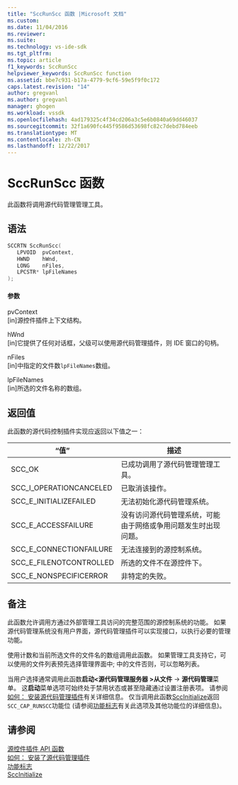 ```yaml
---
title: "SccRunScc 函数 |Microsoft 文档"
ms.custom: 
ms.date: 11/04/2016
ms.reviewer: 
ms.suite: 
ms.technology: vs-ide-sdk
ms.tgt_pltfrm: 
ms.topic: article
f1_keywords: SccRunScc
helpviewer_keywords: SccRunScc function
ms.assetid: bbe7c931-b17a-4779-9cf6-59e5f9f0c172
caps.latest.revision: "14"
author: gregvanl
ms.author: gregvanl
manager: ghogen
ms.workload: vssdk
ms.openlocfilehash: 4ad179325c4f34cd206a3c5e6b0840a69dd46037
ms.sourcegitcommit: 32f1a690fc445f9586d53698fc82c7debd784eeb
ms.translationtype: MT
ms.contentlocale: zh-CN
ms.lasthandoff: 12/22/2017
---
```

# <a name="sccrunscc-function"></a>SccRunScc 函数
此函数将调用源代码管理管理工具。  
  
## <a name="syntax"></a>语法  
  
```cpp  
SCCRTN SccRunScc(  
   LPVOID  pvContext,  
   HWND    hWnd,  
   LONG    nFiles,  
   LPCSTR* lpFileNames  
);  
```  
  
#### <a name="parameters"></a>参数  
 pvContext  
 [in]源控件插件上下文结构。  
  
 hWnd  
 [in]它提供了任何对话框，父级可以使用源代码管理插件，则 IDE 窗口的句柄。  
  
 nFiles  
 [in]中指定的文件数`lpFileNames`数组。  
  
 lpFileNames  
 [in]所选的文件名称的数组。  
  
## <a name="return-value"></a>返回值  
 此函数的源代码控制插件实现应返回以下值之一：  
  
|“值”|描述|  
|-----------|-----------------|  
|SCC_OK|已成功调用了源代码管理管理工具。|  
|SCC_I_OPERATIONCANCELED|已取消该操作。|  
|SCC_E_INITIALIZEFAILED|无法初始化源代码管理系统。|  
|SCC_E_ACCESSFAILURE|没有访问源代码管理系统，可能由于网络或争用问题发生时出现问题。|  
|SCC_E_CONNECTIONFAILURE|无法连接到的源控制系统。|  
|SCC_E_FILENOTCONTROLLED|所选的文件不在源控件下。|  
|SCC_E_NONSPECIFICERROR|非特定的失败。|  
  
## <a name="remarks"></a>备注  
 此函数允许调用方通过外部管理工具访问的完整范围的源控制系统的功能。 如果源代码管理系统没有用户界面，源代码管理插件可以实现接口，以执行必要的管理功能。  
  
 使用计数和当前所选文件的文件名的数组调用此函数。 如果管理工具支持它，可以使用的文件列表预先选择管理界面中; 中的文件否则，可以忽略列表。  
  
 当用户选择通常调用此函数**启动\<源代码管理服务器 >**从**文件** -> **源代码管理**菜单。 这**启动**菜单选项可始终处于禁用状态或甚至隐藏通过设置注册表项。 请参阅[如何： 安装源代码管理插件](../extensibility/internals/how-to-install-a-source-control-plug-in.md)有关详细信息。 仅当调用此函数[SccInitialize](../extensibility/sccinitialize-function.md)返回`SCC_CAP_RUNSCC`功能位 (请参阅[功能标志](../extensibility/capability-flags.md)有关此选项及其他功能位的详细信息)。  
  
## <a name="see-also"></a>请参阅  
 [源控件插件 API 函数](../extensibility/source-control-plug-in-api-functions.md)   
 [如何： 安装了源代码管理插件](../extensibility/internals/how-to-install-a-source-control-plug-in.md)   
 [功能标志](../extensibility/capability-flags.md)   
 [SccInitialize](../extensibility/sccinitialize-function.md)